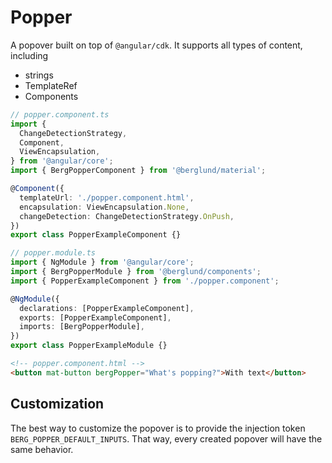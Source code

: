 # Popper

A popover built on top of `@angular/cdk`. It supports all types of content, including

- strings
- TemplateRef
- Components

```typescript
// popper.component.ts
import {
  ChangeDetectionStrategy,
  Component,
  ViewEncapsulation,
} from '@angular/core';
import { BergPopperComponent } from '@berglund/material';

@Component({
  templateUrl: './popper.component.html',
  encapsulation: ViewEncapsulation.None,
  changeDetection: ChangeDetectionStrategy.OnPush,
})
export class PopperExampleComponent {}
```

```typescript
// popper.module.ts
import { NgModule } from '@angular/core';
import { BergPopperModule } from '@berglund/components';
import { PopperExampleComponent } from './popper.component';

@NgModule({
  declarations: [PopperExampleComponent],
  exports: [PopperExampleComponent],
  imports: [BergPopperModule],
})
export class PopperExampleModule {}
```

```html
<!-- popper.component.html -->
<button mat-button bergPopper="What's popping?">With text</button>
```

## Customization

The best way to customize the popover is to provide the injection token `BERG_POPPER_DEFAULT_INPUTS`. That way, every created popover will have the same behavior.

